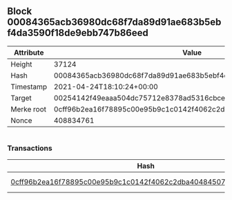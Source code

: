 ## Block 00084365acb36980dc68f7da89d91ae683b5ebf4da3590f18de9ebb747b86eed

Attribute | Value
--- | ---
Height | 37124
Hash | 00084365acb36980dc68f7da89d91ae683b5ebf4da3590f18de9ebb747b86eed
Timestamp | 2021-04-24T18:10:24+00:00
Target | 00254142f49eaaa504dc75712e8378ad5316cbcead634704b3734b6271167cc4
Merke root | 0cff96b2ea16f78895c00e95b9c1c0142f4062c2dba404845077f550b0bb7014
Nonce | 408834761

```

```

### Transactions

Hash | Amount
--- | ---
[0cff96b2ea16f78895c00e95b9c1c0142f4062c2dba404845077f550b0bb7014](0cff96b2ea16f78895c00e95b9c1c0142f4062c2dba404845077f550b0bb7014.md) | 10.00000000 SKEPTI 
